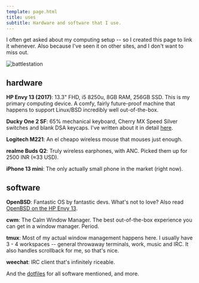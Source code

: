 ```yaml
---
template: page.html
title: uses
subtitle: Hardware and software that I use.
---
```


I often get asked about my computing setup -- so I created this page to link it
whenever. Also because I've seen it on other sites, and I don't want to miss
out.

![battlestation](https://x.icyphox.sh/SX0CU.jpg)

## hardware

**HP Envy 13 (2017)**: 13.3" FHD, i5 8250u, 8GB RAM, 256GB SSD. This is
my primary computing device. A comfy, fairly future-proof machine that
happens to support Linux/BSD incredibly well out-of-the-box.

**Ducky One 2 SF**: 65% mechanical keyboard, Cherry MX Speed Silver
switches and blank DSA keycaps. I've written about it in detail
[here](/blog/ducky-one-2).

**Logitech M221**: An el cheapo wireless mouse that mouses just enough.

**realme Buds Q2**: Truly wireless earphones, with ANC. Picked them up
for 2500 INR (≈33 USD).

**iPhone 13 mini**: The only actually small phone in the market (right
now).

## software

**OpenBSD**: Fantastic OS by fantastic devs. What's not to love? Also read
[OpenBSD on the HP Envy 13](/blog/openbsd-hp-envy).

**cwm**: The Calm Window Manager. The best out-of-the-box experience you can
get in a window manager. Period.

**tmux**: Most of my actual window management happens here. I usually have
3 - 4 workspaces -- general throwaway terminals, work, music and IRC. It also
handles scrollback for me, so that's nice.

**weechat**: IRC client that's infinitely riceable.

And the [dotfiles](https://github.com/icyphox/dotfiles) for all software
mentioned, and more.
